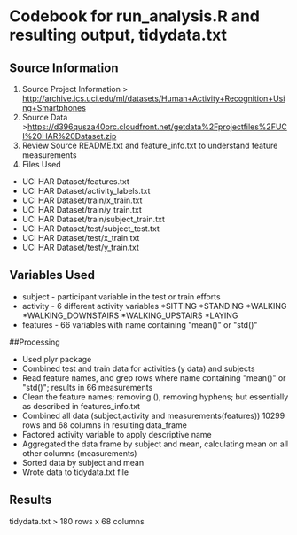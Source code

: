 # Codebook for run_analysis.R and resulting output, tidydata.txt
## Source Information
1. Source Project Information > http://archive.ics.uci.edu/ml/datasets/Human+Activity+Recognition+Using+Smartphones
2. Source Data >https://d396qusza40orc.cloudfront.net/getdata%2Fprojectfiles%2FUCI%20HAR%20Dataset.zip 
3. Review Source README.txt and feature_info.txt to understand feature measurements
4. Files Used
  * UCI HAR Dataset/features.txt
  * UCI HAR Dataset/activity_labels.txt
  * UCI HAR Dataset/train/x_train.txt
  * UCI HAR Dataset/train/y_train.txt
  * UCI HAR Dataset/train/subject_train.txt
  * UCI HAR Dataset/test/subject_test.txt
  * UCI HAR Dataset/test/x_train.txt
  * UCI HAR Dataset/test/y_train.txt
  
  ## Variables Used
* subject - participant variable in the test or train efforts
* activity - 6 different activity variables
 *SITTING
 *STANDING
 *WALKING
 *WALKING_DOWNSTAIRS
 *WALKING_UPSTAIRS
 *LAYING
* features - 66 variables with name containing "mean()" or "std()"

##Processing
* Used plyr package
* Combined test and train data for activities (y data) and subjects
* Read feature names, and grep rows where name containing "mean()" or "std()"; results in 66 measurements
* Clean the feature names; removing (), removing hyphens; but essentially as described in features_info.txt
* Combined all data (subject,activity and measurements(features)) 10299 rows and 68 columns in resulting data_frame
* Factored activity variable to apply descriptive name
* Aggregated the data frame by subject and mean, calculating mean on all other columns (measurements)
* Sorted data by subject and mean
* Wrote data to tidydata.txt file

## Results
tidydata.txt > 180 rows x 68 columns
